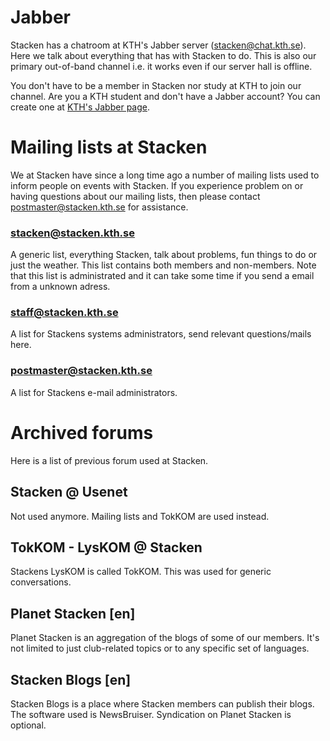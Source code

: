 <!-- 
.. title: Forum
.. slug: forum
.. description:
-->

# Jabber

Stacken has a chatroom at KTH's Jabber server (stacken@chat.kth.se). Here we talk about everything that has with Stacken to do. This is also our primary out-of-band channel i.e. it works even if our server hall is offline.

You don't have to be a member in Stacken nor study at KTH to join our channel. Are you a KTH student and don't have a Jabber account? You can create one at [KTH's Jabber page](https://www.lan.kth.se/xmpp.html).

# Mailing lists at Stacken

We at Stacken have since a long time ago a number of mailing lists used to inform people on events with Stacken. If you experience problem on or having questions about our mailing lists, then please contact postmaster@stacken.kth.se for assistance. 

### stacken@stacken.kth.se
A generic list, everything Stacken, talk about problems, fun things to do or just the weather. This list contains both members and non-members. Note that this list is administrated and it can take some time if you send a email from a unknown adress.

### staff@stacken.kth.se
A list for Stackens systems administrators, send relevant questions/mails here.

### postmaster@stacken.kth.se
A list for Stackens e-mail administrators.

# Archived forums
Here is a list of previous forum used at Stacken.

## Stacken @ Usenet
Not used anymore. Mailing lists and TokKOM are used instead.

## TokKOM - LysKOM @ Stacken
Stackens LysKOM is called TokKOM. This was used for generic conversations.
  
## Planet Stacken [en]
Planet Stacken is an aggregation of the blogs of some of our members. It's not limited to just club-related topics or to any specific set of languages.

## Stacken Blogs [en]
Stacken Blogs is a place where Stacken members can publish their blogs. The software used is NewsBruiser. Syndication on Planet Stacken is optional.
